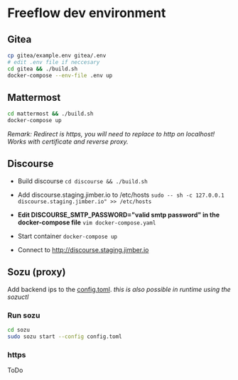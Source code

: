 # Freeflow dev environment

## Gitea
```bash
cp gitea/example.env gitea/.env
# edit .env file if neccesary
cd gitea && ./build.sh
docker-compose --env-file .env up
```

## Mattermost
```bash
cd mattermost && ./build.sh
docker-compose up
```

*Remark: Redirect is https, you will need to replace to http on localhost! Works with certificate and reverse proxy.*

## Discourse
 * Build discourse
```cd discourse && ./build.sh```

 * Add discourse.staging.jimber.io to /etc/hosts
```sudo -- sh -c 127.0.0.1 discourse.staging.jimber.io" >> /etc/hosts```
 * **Edit DISCOURSE_SMTP_PASSWORD="valid smtp password" in the docker-compose file**
```vim docker-compose.yaml```
 * Start container
```docker-compose up```
 * Connect to http://discourse.staging.jimber.io





## Sozu (proxy)
Add backend ips to the [config.toml](sozu/config.toml).
*this is also possible in runtime using the sozuctl*

### Run sozu

```bash
cd sozu
sudo sozu start --config config.toml 
```
### https 
ToDo

